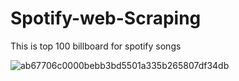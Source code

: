 # Spotify-web-Scraping

This is top 100 billboard for spotify songs 

![ab67706c0000bebb3bd5501a335b265807df34db](https://github.com/DarkStarStrix/Spotify-web-Scraping/assets/108637439/207fd0a9-23c1-4392-8a45-24c577733642)

